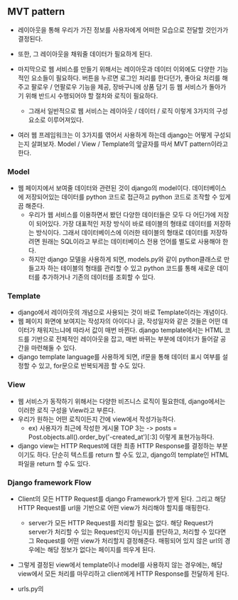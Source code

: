 ## MVT pattern
- 레이아웃을 통해 우리가 가진 정보를 사용자에게 어떠한 모습으로 전달할 것인가가 결정된다.
- 또한, 그 레이아웃을 채워줄 데이터가 필요하게 된다.
- 마지막으로 웹 서비스를 만들기 위해서는 레이아웃과 데이터 이외에도 다양한 기능적인 요소들이 필요하다. 버튼을 누르면 로그인 처리를 한다던가, 좋아요 처리를 해주고 팔로우 / 언팔로우 기능을 제공, 장바구니에 상품 담기 등 
  웹 서비스가 돌아가기 위해 반드시 수행되어야 할 절차와 로직이 필요하다.
  - 그래서 일반적으로 웹 서비스는 레이아웃 / 데이터 / 로직 이렇게 3가지의 구성요소로 이루어져있다.

- 여러 웹 프레임워크는 이 3가지를 엮어서 사용하게 하는데 django는 어떻게 구성되는지 살펴보자. Model / View / Template의 앞글자를 따서 MVT pattern이라고 한다.


### Model
- 웹 페이지에서 보여줄 데이터와 관련된 것이 django의 model이다. 데이터베이스에 저장되어있는 데이터를 python 코드로 접근하고 python 코드로 조작할 수 있게끔 해준다.
  - 우리가 웹 서비스를 이용하면서 봤던 다양한 데이터들은 모두 다 어딘가에 저장이 되어있다. 가장 대표적인 저장 방식이 바로 테이블의 형태로 데이터를 저장하는 방식이다. 그래서 데이터베이스에 이러한 테이블의 형태로 데이터를 저장하려면
    원래는 SQL이라고 부르는 데이터베이스 전용 언어를 별도로 사용해야 한다.
  - 하지만 django 모델을 사용하게 되면, models.py와 같이 python클래스로 만들고자 하는 테이블의 형태를 관리할 수 있고 python 코드를 통해 새로운 데이터를 추가하거나 기존의 데이터를 조회할 수 있다.
  

### Template
- django에서 레이아웃의 개념으로 사용되는 것이 바로 Template이라는 개념이다. 
- 웹 페이지 화면에 보여지는 작성자의 아이디나 글, 작성일자와 같은 것들은 어떤 데이터가 채워지느냐에 따라서 값이 매번 바뀐다. django template에서는 HTML 코드를 기반으로 전체적인 레이아웃을 잡고, 매번 바뀌는 
  부분에 데이터가 들어갈 공간을 마련해둘 수 있다. 
- django template language를 사용하게 되면, if문을 통해 데이터 표시 여부를 설정할 수 있고, for문으로 반복되게끔 할 수도 있다.


### View
- 웹 서비스가 동작하기 위해서는 다양한 비즈니스 로직이 필요한데, django에서는 이러한 로직 구성을 View라고 부른다.
- 우리가 원하는 어떤 로직이든지 간에 view에서 작성가능하다.
  - ex) 사용자가 최근에 작성한 게시물 TOP 3는 -> posts = Post.objects.all().order_by('-created_at')[:3] 이렇게 표현가능하다.
- django view는 HTTP Request에 대한 최종 HTTP Response를 결정하는 부분이기도 하다. 단순히 텍스트를 return 할 수도 있고, django의 template인 HTML파일을 return 할 수도 있다.


### Django framework Flow
- Client의 모든 HTTP Request를 django Framework가 받게 된다. 그리고 해당 HTTP Request를 url을 기반으로 어떤 view가 처리해야 할지를 매핑한다.
  - server가 모든 HTTP Request를 처리할 필요는 없다. 해당 Request가 server가 처리할 수 있는 Request인지 아닌지를 판단하고, 처리할 수 있다면 그 Request를 어떤 view가 처리할지 결정해준다. 매핑되어 있지 않은 url의 경우에는 해당 정보가 없다는 페이지를 띄우게 된다.
- 그렇게 결정된 view에서 template이나 model를 사용하지 않는 경우에는, 해당 view에서 모든 처리를 마무리하고 client에게 HTTP Response를 전달하게 된다.

- urls.py의      
